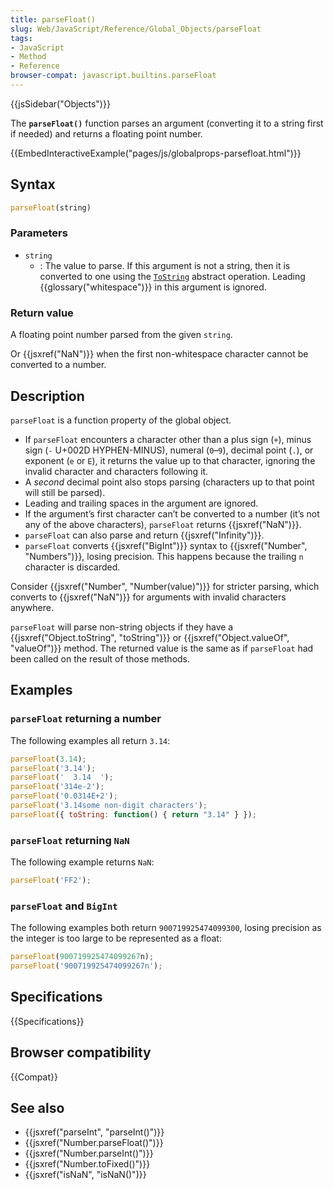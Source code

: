 ```yaml
---
title: parseFloat()
slug: Web/JavaScript/Reference/Global_Objects/parseFloat
tags:
- JavaScript
- Method
- Reference
browser-compat: javascript.builtins.parseFloat
---
```

{{jsSidebar("Objects")}}

The **`parseFloat()`** function parses an argument (converting it to a string
first if needed) and returns a floating point number.

{{EmbedInteractiveExample("pages/js/globalprops-parsefloat.html")}}

## Syntax

```js
parseFloat(string)
```

### Parameters

*   `string`
    *   : The value to parse. If this argument is not a string, then it is converted
        to one using the [`ToString`](https://tc39.es/ecma262/#sec-tostring)
        abstract operation. Leading {{glossary("whitespace")}} in this
        argument is ignored.

### Return value

A floating point number parsed from the given `string`.

Or {{jsxref("NaN")}} when the first non-whitespace character cannot be
converted to a number.

## Description

`parseFloat` is a function property of the global object.

*   If `parseFloat` encounters a character other than a plus sign (`+`), minus
    sign (`-` U+002D HYPHEN-MINUS), numeral (`0`–`9`), decimal point (`.`), or
    exponent (`e` or `E`), it returns the value up to that character, ignoring the
    invalid character and characters following it.
*   A *second* decimal point also stops parsing (characters up to that point will
    still be parsed).
*   Leading and trailing spaces in the argument are ignored.
*   If the argument’s first character can’t be converted to a number (it’s not any
    of the above characters), `parseFloat` returns {{jsxref("NaN")}}.
*   `parseFloat` can also parse and return {{jsxref("Infinity")}}.
*   `parseFloat` converts {{jsxref("BigInt")}} syntax to
    {{jsxref("Number",
		"Numbers")}}, losing precision. This happens
    because the trailing `n` character is discarded.

Consider {{jsxref("Number", "Number(value)")}} for stricter parsing,
which converts to {{jsxref("NaN")}} for arguments with invalid characters
anywhere.

`parseFloat` will parse non-string objects if they have a
{{jsxref("Object.toString", "toString")}} or
{{jsxref("Object.valueOf", "valueOf")}} method. The returned value
is the same as if `parseFloat` had been called on the result of those methods.

## Examples

### `parseFloat` returning a number

The following examples all return `3.14`:

```js
parseFloat(3.14);
parseFloat('3.14');
parseFloat('  3.14  ');
parseFloat('314e-2');
parseFloat('0.0314E+2');
parseFloat('3.14some non-digit characters');
parseFloat({ toString: function() { return "3.14" } });
```

### `parseFloat` returning `NaN`

The following example returns `NaN`:

```js
parseFloat('FF2');
```

### `parseFloat` and `BigInt`

The following examples both return `900719925474099300`, losing precision as the
integer is too large to be represented as a float:

```js
parseFloat(900719925474099267n);
parseFloat('900719925474099267n');
```

## Specifications

{{Specifications}}

## Browser compatibility

{{Compat}}

## See also

*   {{jsxref("parseInt", "parseInt()")}}
*   {{jsxref("Number.parseFloat()")}}
*   {{jsxref("Number.parseInt()")}}
*   {{jsxref("Number.toFixed()")}}
*   {{jsxref("isNaN", "isNaN()")}}
